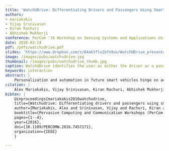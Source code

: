 ```yaml
---
title: 'WatchUDrive: Differentiating Drivers and Passengers Using Smartwatches'
authors: 
- mariakakis
- Vijay Srinivasan
- Kiran Rachuri
- Abhishek Mukherji
conference: PerCom '16 Workshop on Sensing Systems and Applications Using Wrist-Worn Smart Devices
date: 2016-03-14
pdf: /pdfs/watchudrive.pdf
slides: 'https://www.dropbox.com/s/04ok5flu1bfn9ux/WatchUDrive_presentation.pptx?dl=0'
image: /images/pubs/watchudrive.jpg
thumbnail: /images/pubs/watchudrive_thumb.jpg
caption: WatchUDrive identifies the user as either the driver or a passenger in the vehicle using a smartwatch.
keywords: interaction
abstract: |
    Personalization and automation in future smart vehicles hinge on accurately identifying the driver and passengers in the vehicle. Traditional approaches either require additional infrastructure or impose assumptions about how users interact with their smartphones. The recent proliferation of commercial smartwatches enables new opportunities to solve this problem due to the fixed position of the watch on the wrist. We use this observation to motivate WatchUDrive, our smartwatch-based application for identifying whether the wearer is the driver or a passenger in a vehicle. We evaluate two smartwatch sensing modalities for driver vs. passenger differentiation: the accelerometer and the camera. Using 40 in-vehicle episodes collected from 8 users and 8 different vehicles, we show that the accelerometer yields 90% accuracy within 10 seconds, whereas the camera only yields 62% accuracy within 110 seconds.
citation: |
    Alex Mariakakis, Vijay Srinivasan, Kiran Rachuri, Abhishek Mukherji. 2016. WatchUDrive: Differentiating drivers and passengers using smartwatches. IEEE Conference on Pervasive Computing and Communication Workshops (PerCom Workshops). DOI: https://doi.org/10.1109/PERCOMW.2016.7457171
bibtex: |
    @inproceedings{mariakakis2016watchudrive,
    title={Watchudrive: Differentiating drivers and passengers using smartwatches},
    author={Mariakakis, Alex and Srinivasan, Vijay and Rachuri, Kiran and Mukherji, Abhishek},
    booktitle={Pervasive Computing and Communication Workshops (PerCom Workshops), 2016 IEEE International Conference on},
    pages={1--4},
    year={2016},
    doi={10.1109/PERCOMW.2016.7457171}, 
    organization={IEEE}
    }

---
```

